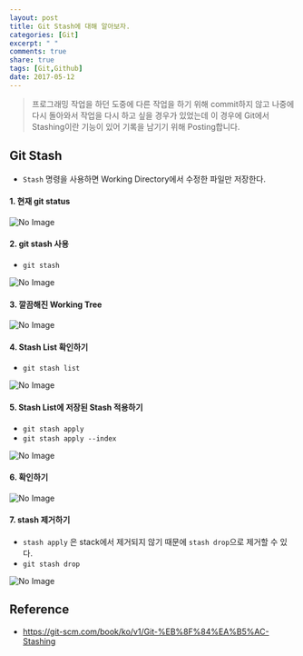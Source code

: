 ```yaml
---
layout: post
title: Git Stash에 대해 알아보자.
categories: [Git]
excerpt: " "
comments: true
share: true
tags: [Git,Github]
date: 2017-05-12
---
```


> 프로그래밍 작업을 하던 도중에 다른 작업을 하기 위해 commit하지 않고 나중에 다시 돌아와서 작업을 다시 하고 싶을 경우가 있었는데 이 경우에 Git에서 Stashing이란 기능이 있어 기록을 남기기 위해 Posting합니다.

## Git Stash
- `Stash` 명령을 사용하면 Working Directory에서 수정한 파일만 저장한다.

#### 1. 현재 git status

![No Image](/assets/20170512/1.PNG)

#### 2. git stash 사용
- `git stash`

![No Image](/assets/20170512/2.PNG)

#### 3. 깔끔해진 Working Tree

![No Image](/assets/20170512/3.PNG)

#### 4. Stash List 확인하기
- `git stash list`

![No Image](/assets/20170512/4.PNG)

#### 5. Stash List에 저장된 Stash 적용하기
- `git stash apply`
- `git stash apply --index`

![No Image](/assets/20170512/5.PNG)

#### 6. 확인하기

![No Image](/assets/20170512/6.PNG)

#### 7. stash 제거하기
- `stash apply` 은 stack에서 제거되지 않기 때문에 `stash drop`으로 제거할 수 있다.
- `git stash drop`

![No Image](/assets/20170512/7.PNG)

## Reference
- <https://git-scm.com/book/ko/v1/Git-%EB%8F%84%EA%B5%AC-Stashing>
